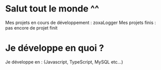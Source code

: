 # Salut tout le monde ^^

Mes projets en cours de développement : zoxaLogger
Mes projets finis : pas encore de projet finit


# Je développe en quoi ?

Je développe en : (Javascript, TypeScript, MySQL etc...)
